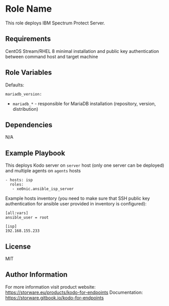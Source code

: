 Role Name
=========

This role deploys IBM Spectrum Protect Server.

Requirements
------------

CentOS Stream/RHEL 8 minimal installation and public key authentication between command host and target machine

Role Variables
--------------

Defaults:
```
mariadb_version:
```

* `mariadb_*` - responsible for MariaDB installation (repository, version, distribution)


Dependencies
------------

N/A

Example Playbook
----------------

This deploys Kodo server on `server` host (only one server can be deployed)
and multiple agents on `agents` hosts

```
- hosts: isp
  roles:
   - xe0nic.ansible_isp_server
```

Example hosts inventory (you need to make sure that SSH public key authentication for
ansible user provided in inventory is configured):

```
[all:vars]
ansible_user = root

[isp]
192.168.155.233
```

License
-------

MIT

Author Information
------------------

For more information visit product website: https://storware.eu/products/kodo-for-endpoints
Documentation: https://storware.gitbook.io/kodo-for-endpoints